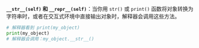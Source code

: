 **`__str__(self)` 和 `__repr__(self)`**：当你用 `str()` 或 `print()` 函数将对象转换为字符串时，或者在交互式环境中直接输出对象时，解释器会调用这些方法。

```python
# 解释器看到 print(my_object)
print(my_object) 
# 解释器会调用：my_object.__str__()
```

